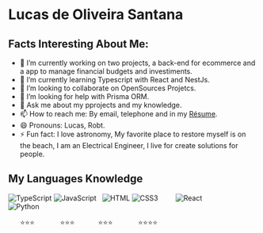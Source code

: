 # Lucas de Oliveira Santana
 
## Facts Interesting About Me:

- 🔭 I’m currently working on two projects, a back-end for ecommerce and a app to manage financial budgets and investiments.
- 🌱 I’m currently learning Typescript with React and NestJs.
- 👯 I’m looking to collaborate on OpenSources Projetcs.
- 🤔 I’m looking for help with Prisma ORM.
- 💬 Ask me about my pprojects and my knowledge. 
- 📫 How to reach me: By email, telephone and in my [Résume](http://lucas.gq). 
- 😄 Pronouns: Lucas, Robt.
- ⚡ Fun fact: I love astronomy, My favorite place to restore myself is on the beach, I am an Electrical Engineer, I live for create solutions for people.


## My Languages Knowledge

![TypeScript](http://lucas.gq/img/typescript.svg) ![JavaScript](http://lucas.gq/img/javascript.svg) &nbsp; ![HTML](http://lucas.gq/img/html5.svg) ![CSS3](http://lucas.gq/img/css3.svg) &nbsp; &nbsp; &nbsp; &nbsp; ![React](http://lucas.gq/img/react.svg) &nbsp; &nbsp; &nbsp; &nbsp; &nbsp; &nbsp;&nbsp; ![Python](http://lucas.gq/img/python.svg) 
<!--                TypeScript + JavaScript                          HTML + CSS                                                                      React          -->
&nbsp; &nbsp; &nbsp; :star::star::star: &nbsp; &nbsp; &nbsp; &nbsp; &nbsp; &nbsp; :star::star::star:&nbsp; &nbsp; &nbsp; &nbsp; &nbsp; &nbsp; :star::star::star: &nbsp; &nbsp; &nbsp; &nbsp; &nbsp; &nbsp; :star::star::star::star:
